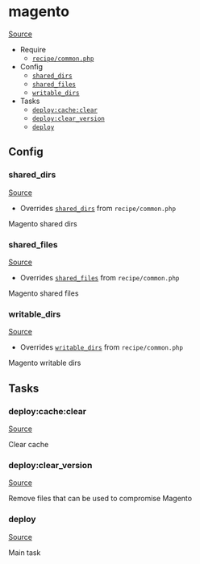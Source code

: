 <!-- DO NOT EDIT THIS FILE! -->
<!-- Instead edit recipe/magento.php -->
<!-- Then run bin/docgen -->

# magento

[Source](/recipe/magento.php)



* Require
  * [`recipe/common.php`](/docs/recipe/common.md)
* Config
  * [`shared_dirs`](#shared_dirs)
  * [`shared_files`](#shared_files)
  * [`writable_dirs`](#writable_dirs)
* Tasks
  * [`deploy:cache:clear`](#deploycacheclear)
  * [`deploy:clear_version`](#deployclear_version)
  * [`deploy`](#deploy)

## Config
### shared_dirs
[Source](/recipe/magento.php#L11)

* Overrides [`shared_dirs`](/docs/recipe/common.md#shared_dirs) from `recipe/common.php`

Magento shared dirs

### shared_files
[Source](/recipe/magento.php#L14)

* Overrides [`shared_files`](/docs/recipe/common.md#shared_files) from `recipe/common.php`

Magento shared files

### writable_dirs
[Source](/recipe/magento.php#L17)

* Overrides [`writable_dirs`](/docs/recipe/common.md#writable_dirs) from `recipe/common.php`

Magento writable dirs


## Tasks
### deploy:cache:clear
[Source](/recipe/magento.php#L22)

Clear cache

### deploy:clear_version
[Source](/recipe/magento.php#L29)

Remove files that can be used to compromise Magento

### deploy
[Source](/recipe/magento.php#L42)

Main task

